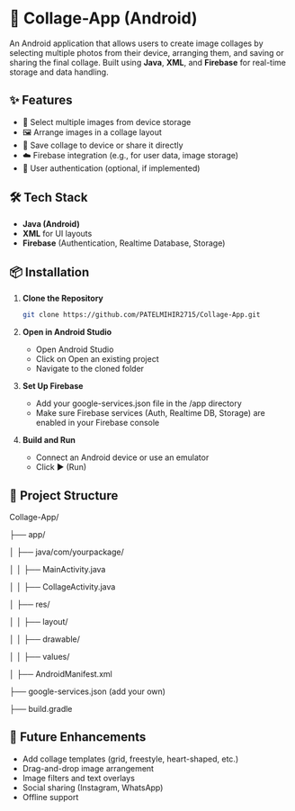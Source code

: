 # 📸 Collage-App (Android)

An Android application that allows users to create image collages by selecting multiple photos from their device, arranging them, and saving or sharing the final collage. Built using **Java**, **XML**, and **Firebase** for real-time storage and data handling.

## ✨ Features

- 📁 Select multiple images from device storage
- 🖼️ Arrange images in a collage layout
- 📲 Save collage to device or share it directly
- ☁️ Firebase integration (e.g., for user data, image storage)
- 🔐 User authentication (optional, if implemented)

## 🛠️ Tech Stack

- **Java (Android)**
- **XML** for UI layouts
- **Firebase** (Authentication, Realtime Database, Storage)

## 📦 Installation

1. **Clone the Repository**
   ```bash
   git clone https://github.com/PATELMIHIR2715/Collage-App.git
   ```
2. **Open in Android Studio**
    - Open Android Studio
    - Click on Open an existing project
    - Navigate to the cloned folder
  
3. **Set Up Firebase**
    - Add your google-services.json file in the /app directory
    - Make sure Firebase services (Auth, Realtime DB, Storage) are enabled in your Firebase console
  
4. **Build and Run**
    - Connect an Android device or use an emulator
    - Click ▶️ (Run)

## 📂 Project Structure

  Collage-App/
  
├── app/

│   ├── java/com/yourpackage/

│   │   ├── MainActivity.java

│   │   ├── CollageActivity.java

│   ├── res/

│   │   ├── layout/

│   │   ├── drawable/

│   │   ├── values/

│   ├── AndroidManifest.xml

├── google-services.json (add your own)

├── build.gradle


## 🚀 Future Enhancements
  - Add collage templates (grid, freestyle, heart-shaped, etc.)
  - Drag-and-drop image arrangement
  - Image filters and text overlays
  - Social sharing (Instagram, WhatsApp)
  - Offline support




